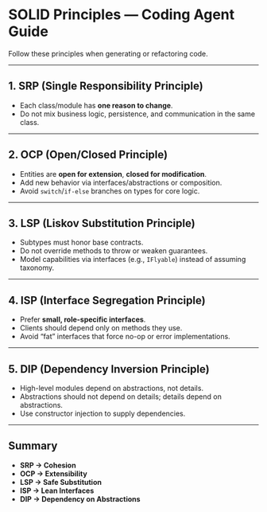 # SOLID Principles — Coding Agent Guide

Follow these principles when generating or refactoring code.

---

## 1. SRP (Single Responsibility Principle)
- Each class/module has **one reason to change**.
- Do not mix business logic, persistence, and communication in the same class.

---

## 2. OCP (Open/Closed Principle)
- Entities are **open for extension**, **closed for modification**.
- Add new behavior via interfaces/abstractions or composition.
- Avoid `switch`/`if-else` branches on types for core logic.

---

## 3. LSP (Liskov Substitution Principle)
- Subtypes must honor base contracts.
- Do not override methods to throw or weaken guarantees.
- Model capabilities via interfaces (e.g., `IFlyable`) instead of assuming taxonomy.

---

## 4. ISP (Interface Segregation Principle)
- Prefer **small, role-specific interfaces**.
- Clients should depend only on methods they use.
- Avoid “fat” interfaces that force no-op or error implementations.

---

## 5. DIP (Dependency Inversion Principle)
- High-level modules depend on abstractions, not details.
- Abstractions should not depend on details; details depend on abstractions.
- Use constructor injection to supply dependencies.

---

## Summary
- **SRP → Cohesion**
- **OCP → Extensibility**
- **LSP → Safe Substitution**
- **ISP → Lean Interfaces**
- **DIP → Dependency on Abstractions**
